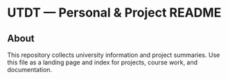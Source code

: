# UTDT — Personal & Project README

## About
This repository collects university information and project summaries. Use this file as a landing page and index for projects, course work, and documentation.

